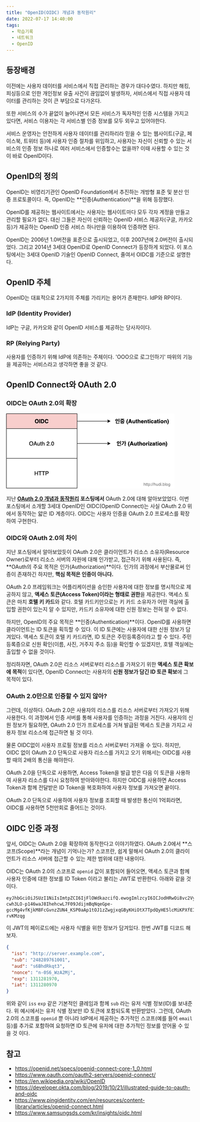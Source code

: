 ```yaml
---
title: "OpenID(OIDC) 개념과 동작원리"
date: 2022-07-17 14:40:00
tags:
  - 학습기록
  - 네트워크
  - OpenID
---
```


## 등장배경

이전에는 사용자 데이터를 서비스에서 직접 관리하는 경우가 대다수였다. 하지만 해킹, 피싱등으로 인한 개인정보 유출 사건이 끊임없이 발생하자, 서비스에서 직접 사용자 데이터를 관리하는 것이 큰 부담으로 다가온다.

또한 서비스의 수가 끝없이 늘어나면서 모든 서비스가 독자적인 인증 시스템을 가지고 있다면, 서비스 이용자는 각 서비스별 인증 정보를 모두 외우고 있어야한다.

서비스 운영자는 안전하게 사용자 데이터를 관리하리라 믿을 수 있는 웹사이트(구글, 페이스북, 트위터 등)에 사용자 인증 절차를 위임하고, 사용자는 자신이 신뢰할 수 있는 서비스의 인증 정보 하나로 여러 서비스에서 인증할수는 없을까? 이때 사용할 수 있는 것이 바로 OpenID이다.

## OpenID의 정의

OpenID는 비영리기관인 OpenID Foundation에서 추진하는 개방형 표준 및 분산 인증 프로토콜이다. 즉, OpenID는 **인증(Authentication)**을 위해 등장했다.

OpenID를 제공하는 웹사이트에서는 사용자는 웹사이트마다 모두 각자 계정을 만들고 관리할 필요가 없다. 대신 그들은 자신이 신뢰하는 OpenID 서비스 제공자(구글, 카카오 등)가 제공하는 OpenID 인증 서비스 하나만을 이용하여 인증하면 된다.

OpenID는 2006년 1.0버전을 표준으로 출시되었고, 이후 2007년에 2.0버전이 출시되었다. 그리고 2014년 3세대 OpenID로 OpenID Connect가 등장하게 되었다. 이 포스팅에서는 3세대 OpenID 기술인 OpenID Connect, 줄여서 OIDC를 기준으로 설명한다.

## OpenID 주체

OpenID는 대표적으로 2가지의 주체를 가리키는 용어가 존재한다. IdP와 RP이다.

### IdP (Identity Provider)

IdP는 구글, 카카오와 같이 OpenID 서비스를 제공하는 당사자이다.

### RP (Relying Party)

사용자를 인증하기 위해 IdP에 의존하는 주체이다. 'OOO으로 로그인하기' 따위의 기능을 제공하는 서비스라고 생각하면 좋을 것 같다.

## OpenID Connect와 OAuth 2.0

### OIDC는 OAuth 2.0의 확장

![OAuth 2.0 위에서 동작하는 OIDC](./oidc-layer.png)

지난 **[OAuth 2.0 개념과 동작원리](https://hudi.blog/oauth-2.0/) 포스팅에서** OAuth 2.0에 대해 알아보았었다. 이번 포스팅에서 소개할 3세대 OpenID인 OIDC(OpenID Connect)는 사실 OAuth 2.0 위에서 동작하는 얇은 ID 계층이다. OIDC는 사용자 인증을 OAuth 2.0 프로세스를 확장하여 구현한다.

### OIDC와 OAuth 2.0의 차이

지난 포스팅에서 알아보았듯이 OAuth 2.0은 클라이언트가 리소스 소유자(Resource Owner)로부터 리소스 서버의 자원에 대해 인가받고, 접근하기 위해 사용된다. 즉, **OAuth의 주요 목적은 인가(Authorization)**이다. 인가의 과정에서 부산물로써 인증이 존재하긴 하지만, **핵심 목적은 인증이 아니다.**

OAuth 2.0 프레임워크는 어플리케이션을 승인한 사용자에 대한 정보를 명시적으로 제공하지 않고, **액세스 토큰(Access Token)이라는 형태로 권한**을 제공한다. 액세스 토큰은 마치 **호텔 키 카드**와 같다. 호텔 카드키만으로는 키 카드 소유자가 어떤 객실에 출입할 권한이 있는지 알 수 있지만, 카드키 소유자에 대한 신원 정보는 전혀 알 수 없다.

하지만, OpenID의 주요 목적은 **인증(Authentication)**이다. OpenID를 사용하면 클라이언트는 ID 토큰을 획득할 수 있다. 이 ID 토큰에는 사용자에 대한 신원 정보가 담겨있다. 액세스 토큰이 호텔 키 카드라면, ID 토큰은 주민등록증이라고 할 수 있다. 주민등록증으로 신원 확인(이름, 사진, 거주지 주소 등)을 확인할 수 있겠지만, 호텔 객실에는 출입할 수 없을 것이다.

정리하자면, OAuth 2.0은 리소스 서버로부터 리소스를 가져오기 위한 **액세스 토큰 확보에 목적**이 있다면, OpenID Connect는 사용자의 **신원 정보가 담긴 ID 토큰 확보**에 그 목적이 있다.

### OAuth 2.0만으로 인증할 수 있지 않아?

그런데, 이상하다. OAuth 2.0은 사용자의 리소스를 리소스 서버로부터 가져오기 위해 사용한다. 이 과정에서 인증 서버를 통해 사용자를 인증하는 과정을 거친다. 사용자의 신원 정보가 필요하면, OAuth 2.0 인가 프로세스를 거쳐 발급된 액세스 토큰을 가지고 사용자 정보 리소스에 접근하면 될 것 이다.

물론 OIDC없이 사용자 프로필 정보를 리소스 서버로부터 가져올 수 있다. 하지만, OIDC 없이 OAuth 2.0 단독으로 사용자 리소스를 가지고 오기 위해서는 OIDC를 사용할 때의 2배의 통신을 해야한다.

OAuth 2.0을 단독으로 사용하면, Access Token을 발급 받은 다음 이 토큰을 사용하여 사용자 리소스를 다시 요청하여 받아와야한다. 하지만 OIDC를 사용하면 Access Token과 함께 전달받은 ID Token을 복호화하여 사용자 정보를 가져오면 끝이다.

OAuth 2.0 단독으로 사용하여 사용자 정보를 조회할 때 발생한 통신이 1억회라면, OIDC를 사용하면 5천만회로 줄어드는 것이다.

## OIDC 인증 과정

앞서, OIDC는 OAuth 2.0을 확장하여 동작한다고 이야기하였다. OAuth 2.0에서 **스코프(Scope)**라는 개념이 기억나는가? 스코프란, 쉽게 말해서 OAuth 2.0의 클라이언트가 리소스 서버에 접근할 수 있는 제한 범위에 대한 내용이다.

OIDC는 OAuth 2.0의 스코프로 `openid` 값이 포함되어 들어오면, 액세스 토큰과 함께 사용자 인증에 대한 정보를 ID Token 이라고 불리는 JWT로 반환한다. 아래와 같을 것 이다.

```
eyJhbGciOiJSUzI1NiIsImtpZCI6IjFlOWdkazcifQ.ewogImlzcyI6ICJodHRwOi8vc2VydmVyLmV4YW1wbGUuY29tIiwKICJzdWIiOiAiMjQ4Mjg5NzYxMDAxIiwKICJhdWQiOiAiczZCaGRSa3F0MyIsCiAibm9uY2UiOiAibi0wUzZfV3pBMk1qIiwKICJleHAiOiAxMzExMjgxOTcwLAogImlhdCI6IDEzMTEyODA5NzAKfQ.ggW8hZ1EuVLuxNuuIJKX_V8a_OMXzR0EHR9R6jgdqrOOF4daGU96Sr_P6qJp6IcmD3HP99Obi1PRs-cwh3LO-p146waJ8IhehcwL7F09JdijmBqNqeGpe-gccMg4vfKjkM8FcGvnzZUN4_KSP0aAp1tOJ1zZwgjxqGByKHiOtX7TpdQyHE5lcMiKPXfEIQILVq0pc_E2DzL7emopWoaoZTF_m0_N0YzFC6g6EJbOEoRoSK5hoDalrcvRYLSrQAZZKflyuVCyixEoV9GfNQC3_osjzw2PAithfubEEBLuVVk4XUVrWOLrLl0nx7RkKU8NXNHq-rvKMzqg
```

이 JWT의 페이로드에는 사용자 식별을 위한 정보가 담겨있다. 한번 JWT를 디코드 해보자.

```json
{
  "iss": "http://server.example.com",
  "sub": "248289761001",
  "aud": "s6BhdRkqt3",
  "nonce": "n-0S6_WzA2Mj",
  "exp": 1311281970,
  "iat": 1311280970
}
```

위와 같이 `iss` `exp` 같은 기본적인 클레임과 함께 `sub` 라는 유저 식별 정보(ID)를 보내준다. 위 예시에서는 유저 식별 정보만 ID 토큰에 포함되도록 반환받았다. 그런데, OAuth 2.0의 스코프를 `openid` 뿐 아니라 IdP에서 제공하는 추가적인 스코프(예를 들어 `email` 등)를 추가로 포함하여 요청하면 ID 토큰에 유저에 대한 추가적인 정보를 얻어올 수 있을 것 이다.

## 참고

- https://openid.net/specs/openid-connect-core-1_0.html
- https://www.oauth.com/oauth2-servers/openid-connect/
- https://en.wikipedia.org/wiki/OpenID
- https://developer.okta.com/blog/2019/10/21/illustrated-guide-to-oauth-and-oidc
- https://www.pingidentity.com/en/resources/content-library/articles/openid-connect.html
- https://www.samsungsds.com/kr/insights/oidc.html
